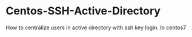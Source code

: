 # Centos-SSH-Active-Directory
How to centralize users in active directory with ssh key login. In centos7
